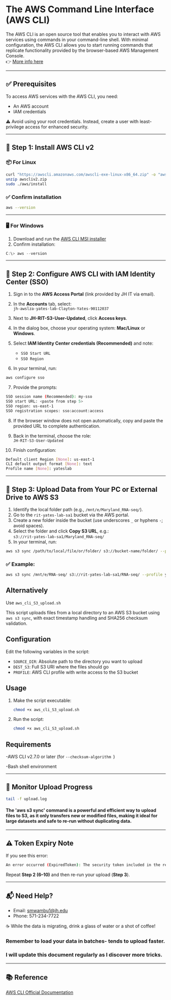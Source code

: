 
# The AWS Command Line Interface (AWS CLI)

The AWS CLI is an open source tool that enables you to interact with AWS services using commands in your command-line shell. With minimal configuration, the AWS CLI allows you to start running commands that replicate functionality provided by the browser-based AWS Management Console.  
👉 [More info here](https://docs.aws.amazon.com/cli/latest/userguide/cli-chap-welcome.html)

---

## ✅ Prerequisites

To access AWS services with the AWS CLI, you need:
- An AWS account
- IAM credentials

⚠️ Avoid using your root credentials. Instead, create a user with least-privilege access for enhanced security.

---

## 🔧 Step 1: Install AWS CLI v2

### 📦 For Linux

```bash
curl "https://awscli.amazonaws.com/awscli-exe-linux-x86_64.zip" -o "awscliv2.zip"
unzip awscliv2.zip
sudo ./aws/install
```

### ✅ Confirm installation

```bash
aws --version
```

---

### 🖥️ For Windows

1. Download and run the [AWS CLI MSI installer](https://awscli.amazonaws.com/AWSCLIV2.msi)
2. Confirm installation:

```powershell
C:\> aws --version
```

---

## 🔐 Step 2: Configure AWS CLI with IAM Identity Center (SSO)

1. Sign in to the **AWS Access Portal** (link provided by JH IT via email).
2. In the **Accounts** tab, select:  
   `jh-awslza-yates-lab-Clayton-Yates-90112037`
3. Next to **JH-RIT-S3-User-Updated**, click **Access keys**.
4. In the dialog box, choose your operating system: **Mac/Linux** or **Windows**.
5. Select **IAM Identity Center credentials (Recommended)** and note:
   - `SSO Start URL`
   - `SSO Region`

6. In your terminal, run:

```bash
aws configure sso
```

7. Provide the prompts:

```bash
SSO session name (Recommended): my-sso
SSO start URL: <paste from step 5>
SSO region: us-east-1
SSO registration scopes: sso:account:access
```

8. If the browser window does not open automatically, copy and paste the provided URL to complete authentication.

9. Back in the terminal, choose the role:  
   `JH-RIT-S3-User-Updated`

10. Finish configuration:

```bash
Default client Region [None]: us-east-1
CLI default output format [None]: text
Profile name [None]: yateslab
```

---

## 🚀 Step 3: Upload Data from Your PC or External Drive to AWS S3

1. Identify the local folder path (e.g., `/mnt/e/Maryland_RNA-seq/`).
2. Go to the `rit-yates-lab-sa1` bucket via the AWS portal.
3. Create a new folder inside the bucket (use underscores `_` or hyphens `-`; avoid spaces).
4. Select the folder and click **Copy S3 URL**, e.g.:  
   `s3://rit-yates-lab-sa1/Maryland_RNA-seq/`
5. In your terminal, run:

```bash
aws s3 sync /path/to/local/file/or/folder/ s3://bucket-name/folder/ --profile yateslab --exact-timestamps > upload.log 2>&1
```

### ✅ Example:

```bash
aws s3 sync /mnt/e/RNA-seq/ s3://rit-yates-lab-sa1/RNA-seq/ --profile yateslab --exact-timestamps > upload.log 2>&1
```

## Alternatively
Use `aws_cli_S3_upload.sh`

This script uploads files from a local directory to an AWS S3 bucket using `aws s3 sync`, with exact timestamp handling and SHA256 checksum validation.

## Configuration

Edit the following variables in the script:

- `SOURCE_DIR`: Absolute path to the directory you want to upload
- `DEST_S3`: Full S3 URI where the files should go
- `PROFILE`: AWS CLI profile with write access to the S3 bucket

## Usage

1. Make the script executable:
   ```bash
   chmod +x aws_cli_S3_upload.sh
   ```

2. Run the script:
   ```bash
   chmod +x aws_cli_S3_upload.sh
   ```
## Requirements
-AWS CLI v2.7.0 or later (for  `--checksum-algorithm `)

-Bash shell environment

---

## 📡 Monitor Upload Progress

```bash
tail -f upload.log
```
#### The 'aws s3 sync' command is a powerful and efficient way to upload files to S3, as it only transfers new or modified files, making it ideal for large datasets and safe to re-run without duplicating data.

---

## ⚠️ Token Expiry Note

If you see this error:

```bash
An error occurred (ExpiredToken): The security token included in the request is expired
```

Repeat **Step 2 (6–10)** and then re-run your upload (**Step 3**). 

---

## 📬 Need Help?

- Email: [smwambu1@jh.edu](mailto:smwambu1@jh.edu)  
- Phone: 571-234-7722

☕ While the data is migrating, drink a glass of water or a shot of coffee! 
  
  ### Remember to load your data in batches- tends to upload faster.
  ### I will update this document regularly as I discover more tricks.

---

## 📚 Reference

[AWS CLI Official Documentation](https://docs.aws.amazon.com/cli/latest/userguide/cli-chap-welcome.html)
